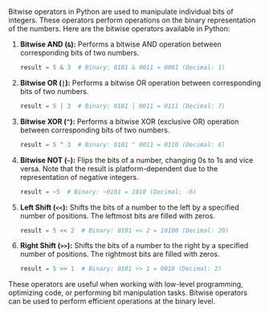 Bitwise operators in Python are used to manipulate individual bits of integers. These operators perform operations on the binary representation of the numbers. Here are the bitwise operators available in Python:

1. **Bitwise AND (`&`):**
   Performs a bitwise AND operation between corresponding bits of two numbers.

   ```python
   result = 5 & 3  # Binary: 0101 & 0011 = 0001 (Decimal: 1)
   ```

2. **Bitwise OR (`|`):**
   Performs a bitwise OR operation between corresponding bits of two numbers.

   ```python
   result = 5 | 3  # Binary: 0101 | 0011 = 0111 (Decimal: 7)
   ```

3. **Bitwise XOR (`^`):**
   Performs a bitwise XOR (exclusive OR) operation between corresponding bits of two numbers.

   ```python
   result = 5 ^ 3  # Binary: 0101 ^ 0011 = 0110 (Decimal: 6)
   ```

4. **Bitwise NOT (`~`):**
   Flips the bits of a number, changing 0s to 1s and vice versa. Note that the result is platform-dependent due to the representation of negative integers.

   ```python
   result = ~5  # Binary: ~0101 = 1010 (Decimal: -6)
   ```

5. **Left Shift (`<<`):**
   Shifts the bits of a number to the left by a specified number of positions. The leftmost bits are filled with zeros.

   ```python
   result = 5 << 2  # Binary: 0101 << 2 = 10100 (Decimal: 20)
   ```

6. **Right Shift (`>>`):**
   Shifts the bits of a number to the right by a specified number of positions. The rightmost bits are filled with zeros.

   ```python
   result = 5 >> 1  # Binary: 0101 >> 1 = 0010 (Decimal: 2)
   ```

These operators are useful when working with low-level programming, optimizing code, or performing bit manipulation tasks. Bitwise operators can be used to perform efficient operations at the binary level.
